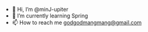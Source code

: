 - 👋 Hi, I’m @minJ-upiter
- 🌱 I’m currently learning Spring
- 📫 How to reach me godgodmangmang@gmail.com

<!---
minJ-upiter/minJ-upiter is a ✨ special ✨ repository because its `README.md` (this file) appears on your GitHub profile.
You can click the Preview link to take a look at your changes.
--->

